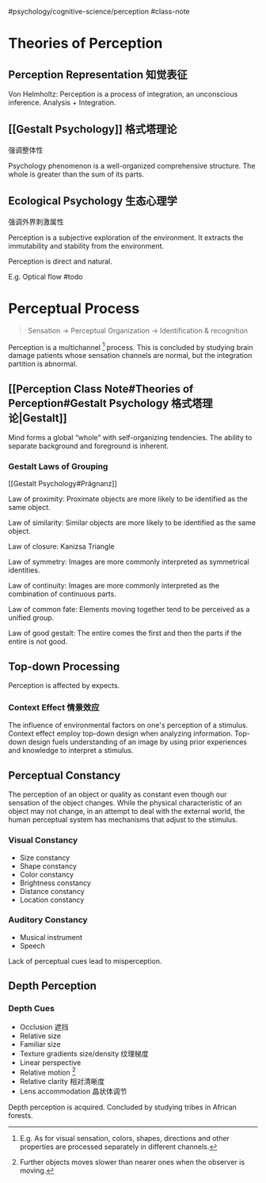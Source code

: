 #psychology/cognitive-science/perception #class-note

# Theories of Perception

## Perception Representation 知觉表征

Von Helmholtz: Perception is a process of integration, an unconscious inference. Analysis + Integration.

## [[Gestalt Psychology]] 格式塔理论

强调整体性

Psychology phenomenon is a well-organized comprehensive structure. The whole is greater than the sum of its parts.

## Ecological Psychology 生态心理学

强调外界刺激属性

Perception is a subjective exploration of the environment. It extracts the immutability and stability from the environment.

Perception is direct and natural.

E.g. Optical flow #todo

# Perceptual Process

> Sensation → Perceptual Organization → Identification & recognition

Perception is a multichannel [^1] process. This is concluded by studying brain damage patients whose sensation channels are normal, but the integration partition is abnormal.

## [[Perception Class Note#Theories of Perception#Gestalt Psychology 格式塔理论|Gestalt]]

Mind forms a global “whole” with self-organizing tendencies. The ability to separate background and foreground is inherent.

### Gestalt Laws of Grouping

[[Gestalt Psychology#Prägnanz]]

Law of proximity: Proximate objects are more likely to be identified as the same object.

Law of similarity: Similar objects are more likely to be identified as the same object.

Law of closure: Kanizsa Triangle

Law of symmetry: Images are more commonly interpreted as symmetrical identities.

Law of continuity: Images are more commonly interpreted as the combination of continuous parts.

Law of common fate: Elements moving together tend to be perceived as a unified group.

Law of good gestalt: The entire comes the first and then the parts if the entire is not good.

## Top-down Processing

Perception is affected by expects.

### Context Effect 情景效应

The influence of environmental factors on one's perception of a stimulus. Context effect employ top-down design when analyzing information. Top-down design fuels understanding of an image by using prior experiences and knowledge to interpret a stimulus.

## Perceptual Constancy

The perception of an object or quality as constant even though our sensation of the object changes. While the physical characteristic of an object may not change, in an attempt to deal with the external world, the human perceptual system has mechanisms that adjust to the stimulus.

### Visual Constancy

- Size constancy
- Shape constancy 
- Color constancy 
- Brightness constancy 
- Distance constancy 
- Location constancy 

### Auditory Constancy

- Musical instrument
- Speech

Lack of perceptual cues lead to misperception.

## Depth Perception

### Depth Cues

- Occlusion 遮挡
- Relative size
- Familiar size 
- Texture gradients size/density 纹理梯度
- Linear perspective
- Relative motion [^2]
- Relative clarity 相对清晰度
- Lens accommodation 晶状体调节

Depth perception is acquired. Concluded by studying tribes in African forests.

[^1]: E.g. As for visual sensation, colors, shapes, directions and other properties are processed separately in different channels.

[^2]: Further objects moves slower than nearer ones when the observer is moving.